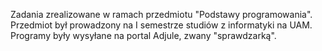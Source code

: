 Zadania zrealizowane w ramach przedmiotu "Podstawy programowania".
Przedmiot był prowadzony na I semestrze studiów z informatyki na UAM.
Programy były wysyłane na portal Adjule, zwany "sprawdzarką".
